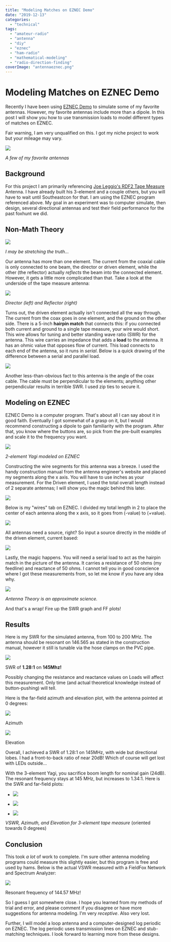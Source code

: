 ```yaml
---
title: "Modeling Matches on EZNEC Demo"
date: "2019-12-13"
categories:
  - "technical"
tags:
  - "amateur-radio"
  - "antenna"
  - "diy"
  - "eznec"
  - "ham-radio"
  - "mathematical-modeling"
  - "radio-direction-finding"
coverImage: "antennaeznec.png"
---
```

# Modeling Matches on EZNEC Demo

Recently I have been using [EZNEC Demo](http://eznec.com/) to simulate some of my favorite antennas. However, my favorite antennas include more than a dipole. In this post I will show you how to use transmission loads to model different types of matches on EZNEC.

Fair warning, I am very unqualified on this. I got my niche project to work but your mileage may vary.

![](https://n2wu.files.wordpress.com/2019/12/img_20191116_110140337.jpg?w=600)

_A few of my favorite antennas_

## Background

For this project I am primarily referencing [Joe Leggio's RDF2 Tape Measure](http://theleggios.net/wb2hol/projects/rdf/snif_bm.htm) Antenna. I have already built his 3-element and a couple others, but you will have to wait until Southeastcon for that. I am using the EZNEC program referenced above. My goal in an experiment was to computer simulate, then design, several directional antennas and test their field performance for the past foxhunt we did.

## Non-Math Theory

![](https://n2wu.files.wordpress.com/2019/12/mathcaution.png?w=246)

_I may be stretching the truth..._

Our antenna has more than one element. The current from the coaxial cable is only connected to one beam, the director or driven element, while the other (the reflector) actually _reflects_ the beam into the connected element. However, it gets a little more complicated than that. Take a look at the underside of the tape measure antenna:

![](https://n2wu.files.wordpress.com/2019/12/rdf2_a.jpg?w=578)

_Director (left) and Reflector (right)_

Turns out, the driven element actually isn't connected all the way through. The current from the coax goes in one element, and the ground on the other side. There is a 5-inch **hairpin match** that connects this: if you connected both current and ground to a single tape measure, your wire would short. This wire allows for tuning and better standing wave ratio (SWR) for the antenna. This wire carries an impedance that adds a **load** to the antenna. It has an ohmic value that opposes flow of current. This load connects to each end of the antenna, so it runs in _serial_. Below is a quick drawing of the difference between a serial and parallel load.

![](https://n2wu.files.wordpress.com/2019/12/serialparallel.png?w=128)

Another less-than-obvious fact to this antenna is the angle of the coax cable. The cable must be perpendicular to the elements; anything other perpendicular results in terrible SWR. I used zip ties to secure it.

## Modeling on EZNEC

EZNEC Demo is a computer program. That's about all I can say about it in good faith. Eventually I got somewhat of a grasp on it, but I would recommend constructing a dipole to gain familiarity with the program. After that, you know where the buttons are, so pick from the pre-built examples and scale it to the frequency you want.

![](https://n2wu.files.wordpress.com/2019/12/antennaeznec.png?w=538)

_2-element Yagi modeled on EZNEC_

Constructing the wire segments for this antenna was a breeze. I used the handy construction manual from the antenna engineer's website and placed my segments along the x axis. You will have to use inches as your measurement. For the Driven element, I used the total overall length instead of 2 separate antennas; I will show you the magic behind this later.

![](https://n2wu.files.wordpress.com/2019/12/rdf2_bm.jpg?w=537)

Below is my "wires" tab on EZNEC. I divided my total length in 2 to place the center of each antenna along the x axis, so it goes from (-value) to (+value).

![](https://n2wu.files.wordpress.com/2019/12/wires.png?w=998)

All antennas need a source, right? So input a source directly in the middle of the driven element, current based:

![](https://n2wu.files.wordpress.com/2019/12/sources.png?w=649)

Lastly, the magic happens. You will need a serial load to act as the hairpin match in the picture of the antenna. It carries a resistance of 50 ohms (my feedline) and reactance of 50 ohms. I cannot tell you in good conscience where I got these measurements from, so let me know if you have any idea why.

![](https://n2wu.files.wordpress.com/2019/12/load.png?w=718)

_Antenna Theory is an approximate science._

And that's a wrap! Fire up the SWR graph and FF plots!

## Results

Here is my SWR for the simulated antenna, from 100 to 200 MHz. The antenna should be resonant on 146.565 as stated in the construction manual, however it still is tunable via the hose clamps on the PVC pipe.

![](https://n2wu.files.wordpress.com/2019/12/vswr.png?w=636)

SWR of **1.28:1** on **145Mhz!**

Possibly changing the resistance and reactance values on Loads will affect this measurement. Only time (and actual theoretical knowledge instead of button-pushing) will tell.

Here is the far-field azimuth and elevation plot, with the antenna pointed at 0 degrees:

![](https://n2wu.files.wordpress.com/2019/12/ffplot.png?w=515)

Azimuth

![](https://n2wu.files.wordpress.com/2019/12/ffplot2.png?w=508)

Elevation

Overall, I achieved a SWR of 1.28:1 on 145MHz, with wide but directional lobes. I had a front-to-back ratio of near 20dB! Which of course will get lost with LEDs outside...

With the 3-element Yagi, you sacrifice boom length for nominal gain (24dB). The resonant frequency stays at 145 MHz, but increases to 1.34:1. Here is the SWR and far-field plots:

- ![](https://n2wu.files.wordpress.com/2019/12/swr-1.png?w=629)

- ![](https://n2wu.files.wordpress.com/2019/12/azimuth.png?w=508)

- ![](https://n2wu.files.wordpress.com/2019/12/elevation.png?w=509)


_VSWR, Azimuth, and Elevation for 3-element tape measure_ (oriented towards 0 degrees)

## Conclusion

This took _a lot_ of work to complete. I'm sure other antenna modeling programs could measure this slightly easier, but this program is free and used by hams. Below is the actual VSWR measured with a FieldFox Network and Spectrum Analyzer:

![](https://n2wu.files.wordpress.com/2019/12/2elementvswr.png?w=1024)

Resonant frequency of 144.57 MHz!

So I guess I got somewhere close. I hope you learned from my methods of trial and error, and please comment if you disagree or have more suggestions for antenna modeling. I'm very _receptive_. Also very lost.

Further, I will model a loop antenna and a computer-designed log periodic on EZNEC. The log periodic uses transmission lines on EZNEC and stub-matching techniques. I look forward to learning more from these designs.
